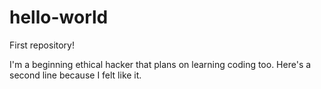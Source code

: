# hello-world
First repository!

I'm a beginning ethical hacker that plans on learning coding too. 
Here's a second line because I felt like it. 

